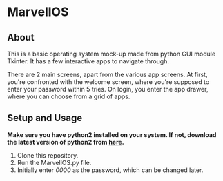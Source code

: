 # MarvellOS

## About
This is a basic operating system mock-up made from python GUI module Tkinter.
It has a few interactive apps to navigate through.

There are 2 main screens, apart from the various app screens.
At first, you're confronted with the welcome screen, where you're supposed to enter your password within 5 tries. On login, you enter the app drawer, where you can choose from a grid of apps.

## Setup and Usage
**Make sure you have python2 installed on your system. If not, download the latest version of python2 from [here](https://www.python.org/downloads/).**

1. Clone this repository.
2. Run the MarvellOS.py file.
3. Initially enter *0000* as the password, which can be changed later.
